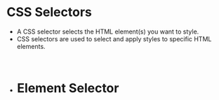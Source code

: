 # CSS Selectors
<ul>
  <li>A CSS selector selects the HTML element(s) you want to style.</li>
  <li>CSS selectors are used to select and apply styles to specific HTML elements.</li>
</ul>
<br/>
<ul>
  <li><h1>Element Selector<h1/></li>
</ul>
